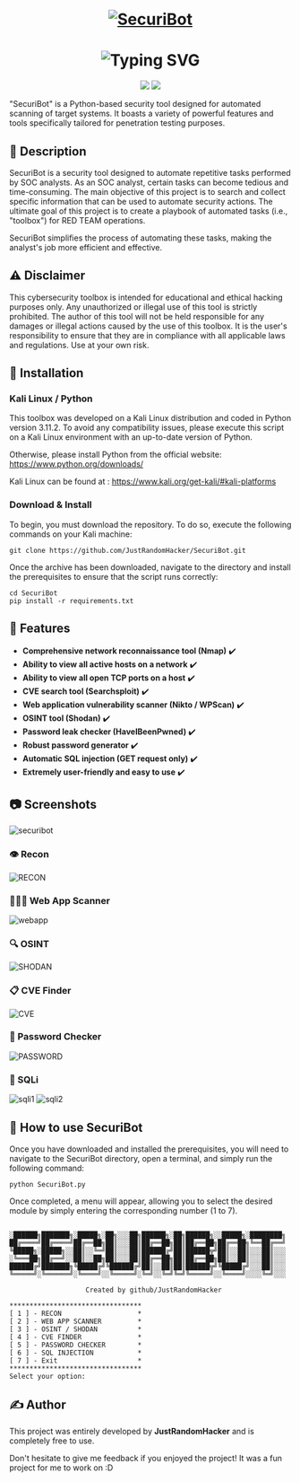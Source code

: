 <h1 align="center">
  <br>
  <a href="https://github.com/JustRandomHacker/SecuriBot"><img src="https://github.com/JustRandomHacker/SecuriBot/assets/120188003/16aacdae-5f39-4723-b538-8fba628d8299" alt="SecuriBot"></a>
</h1>

# <div align="center"> ![Typing SVG](https://readme-typing-svg.demolab.com?font=&weight=900&size=43&pause=1000&color=A913F7&center=true&multiline=true&width=435&height=70&lines=%F0%9F%A4%96+SECURIBOT+%F0%9F%A4%96)
<p align="center">
  <img src="https://img.shields.io/badge/python-v3.11.2-green">
  <img src="https://img.shields.io/badge/version-1.0-blue">
  <p>

"SecuriBot" is a Python-based security tool designed for automated scanning of target systems. It boasts a variety of powerful features and tools specifically tailored for penetration testing purposes.

## 📢 Description

SecuriBot is a security tool designed to automate repetitive tasks performed by SOC analysts. As an SOC analyst, certain tasks can become tedious and time-consuming. The main objective of this project is to search and collect specific information that can be used to automate security actions. The ultimate goal of this project is to create a playbook of automated tasks (i.e., "toolbox") for RED TEAM operations. 

SecuriBot simplifies the process of automating these tasks, making the analyst's job more efficient and effective.

## ⚠️ Disclaimer
This cybersecurity toolbox is intended for educational and ethical hacking purposes only. Any unauthorized or illegal use of this tool is strictly prohibited. The author of this tool will not be held responsible for any damages or illegal actions caused by the use of this toolbox. It is the user's responsibility to ensure that they are in compliance with all applicable laws and regulations. Use at your own risk.

## 📁 Installation 

### Kali Linux / Python 
This toolbox was developed on a Kali Linux distribution and coded in Python version 3.11.2. 
To avoid any compatibility issues, please execute this script on a Kali Linux environment with an up-to-date version of Python.

Otherwise, please install Python from the official website: https://www.python.org/downloads/

Kali Linux can be found at : https://www.kali.org/get-kali/#kali-platforms

### Download & Install 
To begin, you must download the repository. To do so, execute the following commands on your Kali machine:
```
git clone https://github.com/JustRandomHacker/SecuriBot.git
```
Once the archive has been downloaded, navigate to the directory and install the prerequisites to ensure that the script runs correctly:
```
cd SecuriBot
pip install -r requirements.txt
```
## 🎯 Features 
- <strong>Comprehensive network reconnaissance tool (Nmap)</strong> ✔️
- <strong>Ability to view all active hosts on a network</strong> ✔️
- <strong>Ability to view all open TCP ports on a host</strong> ✔️
- <strong>CVE search tool (Searchsploit)</strong> ✔️
- <strong>Web application vulnerability scanner (Nikto / WPScan)</strong> ✔️
- <strong>OSINT tool (Shodan)</strong> ✔️
- <strong>Password leak checker (HaveIBeenPwned)</strong> ✔️
- <strong>Robust password generator</strong> ✔️
- <strong>Automatic SQL injection (GET request only)</strong> ✔️
- <strong>Extremely user-friendly and easy to use</strong> ✔️

## 📷 Screenshots
![securibot](https://github.com/JustRandomHacker/SecuriBot/assets/120188003/f383cafc-465a-4a0b-bb08-516d10405655)

### 👁️ Recon 
![RECON](https://github.com/JustRandomHacker/SecuriBot/assets/120188003/575d9fc5-6344-4e12-9200-cde03bdb615d)
### 👨🏻‍💻 Web App Scanner
![webapp](https://github.com/JustRandomHacker/SecuriBot/assets/120188003/9560b0e1-064b-4e0c-baf6-12b773a6f257)
### 🔍 OSINT
![SHODAN](https://github.com/JustRandomHacker/SecuriBot/assets/120188003/4170da10-f7c2-4ec2-9bb1-87db50249d5b)
### 📋 CVE Finder
![CVE](https://github.com/JustRandomHacker/SecuriBot/assets/120188003/b9bd6f6a-3727-49c2-a054-63bb2fb79f0e)
### 🔑 Password Checker
![PASSWORD](https://github.com/JustRandomHacker/SecuriBot/assets/120188003/cfd37145-f657-4ee0-9a64-5e64488c690f)
### 💉 SQLi 
![sqli1](https://github.com/JustRandomHacker/SecuriBot/assets/120188003/ca0386e5-21df-448f-aad7-5a54430e32f8)
![sqli2](https://github.com/JustRandomHacker/SecuriBot/assets/120188003/d785fc1e-6a36-420c-9f01-418f8f883e49)

## 📝 How to use SecuriBot
Once you have downloaded and installed the prerequisites, you will need to navigate to the SecuriBot directory, open a terminal, and simply run the following command:
```
python SecuriBot.py
```
Once completed, a menu will appear, allowing you to select the desired module by simply entering the corresponding number (1 to 7).

```
           
░██████╗███████╗░█████╗░██╗░░░██╗██████╗░██╗██████╗░░█████╗░████████╗
██╔════╝██╔════╝██╔══██╗██║░░░██║██╔══██╗██║██╔══██╗██╔══██╗╚══██╔══╝
╚█████╗░█████╗░░██║░░╚═╝██║░░░██║██████╔╝██║██████╦╝██║░░██║░░░██║░░░
░╚═══██╗██╔══╝░░██║░░██╗██║░░░██║██╔══██╗██║██╔══██╗██║░░██║░░░██║░░░
██████╔╝███████╗╚█████╔╝╚██████╔╝██║░░██║██║██████╦╝╚█████╔╝░░░██║░░░
╚═════╝░╚══════╝░╚════╝░░╚═════╝░╚═╝░░╚═╝╚═╝╚═════╝░░╚════╝░░░░╚═╝░░░  

                   Created by github/JustRandomHacker

*********************************
[ 1 ] - RECON                   *
[ 2 ] - WEB APP SCANNER         *
[ 3 ] - OSINT / SHODAN          *
[ 4 ] - CVE FINDER              *
[ 5 ] - PASSWORD CHECKER        *
[ 6 ] - SQL INJECTION           *
[ 7 ] - Exit                    *
*********************************
Select your option: 
```
## ✍️ Author
This project was entirely developed by <strong>JustRandomHacker</strong> and is completely free to use.

Don't hesitate to give me feedback if you enjoyed the project! It was a fun project for me to work on :D
